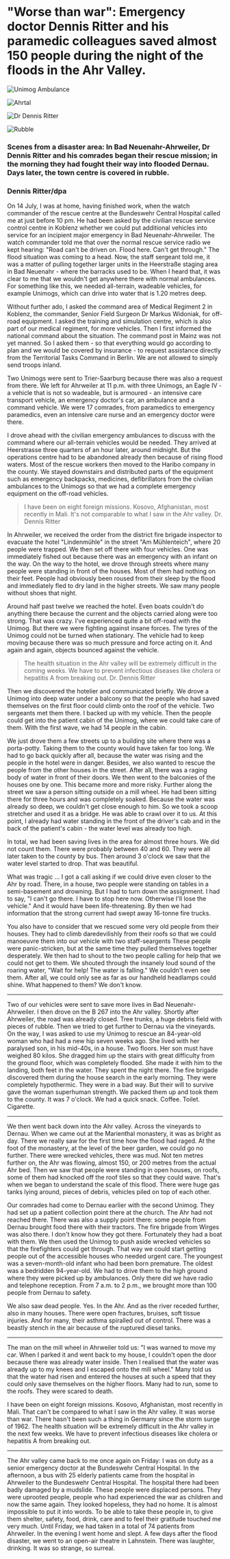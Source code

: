 # "Worse than war": Emergency doctor Dennis Ritter and his paramedic colleagues saved almost 150 people during the night of the floods in the Ahr Valley.

![Unimog Ambulance](https://www.rhein-zeitung.de/cms_media/module_img/4598/2299023_1_largegalleryimage_image_656db6af41330951.jpg "Unimog Ambulance")

![Ahrtal](https://www.rhein-zeitung.de/cms_media/module_img/4598/2299024_1_largegalleryimage_image_10a32ab05c6a965.jpg "Ahrtal flooded")

![Dr Dennis Ritter](https://www.rhein-zeitung.de/cms_media/module_img/4598/2299025_1_largegalleryimage_image_46c07a5cc1baaf76.jpg "Dr Dennis Ritter")

![Rubble](https://www.rhein-zeitung.de/cms_media/module_img/4598/2299026_1_largegalleryimage_image_a48d2cf4eea7cf4.jpg "Rubble in the street")

### Scenes from a disaster area: In Bad Neuenahr-Ahrweiler, Dr Dennis Ritter and his comrades began their rescue mission; in the morning they had fought their way into flooded Dernau. Days later, the town centre is covered in rubble.

### Dennis Ritter/dpa

On 14 July, I was at home, having finished work, when the watch commander of the rescue centre at the Bundeswehr Central Hospital called me at just before 10 pm. He had been asked by the civilian rescue service control centre in Koblenz whether we could put additional vehicles into service for an incipient major emergency in Bad Neuenahr-Ahrweiler. The watch commander told me that over the normal rescue service radio we kept hearing: "Road can't be driven on. Flood here. Can't get through." The flood situation was coming to a head. Now, the staff sergeant told me, it was a matter of pulling together larger units in the Heerstraße staging area in Bad Neuenahr - where the barracks used to be. When I heard that, it was clear to me that we wouldn't get anywhere there with normal ambulances. For something like this, we needed all-terrain, wadeable vehicles, for example Unimogs, which can drive into water that is 1.20 metres deep.

Without further ado, I asked the command area of Medical Regiment 2 in Koblenz, the commander, Senior Field Surgeon Dr Markus Widoniak, for off-road equipment. I asked the training and simulation centre, which is also part of our medical regiment, for more vehicles. Then I first informed the national command about the situation. The command post in Mainz was not yet manned. So I asked them - so that everything would go according to plan and we would be covered by insurance - to request assistance directly from the Territorial Tasks Command in Berlin. We are not allowed to simply send troops inland.

Two Unimogs were sent to Trier-Saarburg because there was also a request from there. We left for Ahrweiler at 11 p.m. with three Unimogs, an Eagle IV - a vehicle that is not so wadeable, but is armoured - an intensive care transport vehicle, an emergency doctor's car, an ambulance and a command vehicle. We were 17 comrades, from paramedics to emergency paramedics, even an intensive care nurse and an emergency doctor were there.

I drove ahead with the civilian emergency ambulances to discuss with the command where our all-terrain vehicles would be needed. They arrived at Heerstrasse three quarters of an hour later, around midnight. But the operations centre had to be abandoned already then because of rising flood waters. Most of the rescue workers then moved to the Haribo company in the county. We stayed downstairs and distributed parts of the equipment such as emergency backpacks, medicines, defibrillators from the civilian ambulances to the Unimogs so that we had a complete emergency equipment on the off-road vehicles.

> I have been on eight foreign missions. Kosovo, Afghanistan, most recently in Mali. It's not comparable to what I saw in the Ahr valley.
> Dr. Dennis Ritter

In Ahrweiler, we received the order from the district fire brigade inspector to evacuate the hotel "Lindenmühle" in the street "Am Mühlenteich", where 20 people were trapped. We then set off there with four vehicles. One was immediately fished out because there was an emergency with an infant on the way. On the way to the hotel, we drove through streets where many people were standing in front of the houses. Most of them had nothing on their feet. People had obviously been roused from their sleep by the flood and immediately fled to dry land in the higher streets. We saw many people without shoes that night.

Around half past twelve we reached the hotel. Even boats couldn't do anything there because the current and the objects carried along were too strong. That was crazy. I've experienced quite a bit off-road with the Unimog. But there we were fighting against insane forces. The tyres of the Unimog could not be turned when stationary. The vehicle had to keep moving because there was so much pressure and force acting on it. And again and again, objects bounced against the vehicle.

> The health situation in the Ahr valley will be extremely difficult in the coming weeks. We have to prevent infectious diseases like cholera or hepatitis A from breaking out.
> Dr. Dennis Ritter

Then we discovered the hotelier and communicated briefly. We drove a Unimog into deep water under a balcony so that the people who had saved themselves on the first floor could climb onto the roof of the vehicle. Two sergeants met them there. I backed up with my vehicle. Then the people could get into the patient cabin of the Unimog, where we could take care of them. With the first wave, we had 14 people in the cabin.

We just drove them a few streets up to a building site where there was a porta-potty. Taking them to the county would have taken far too long. We had to go back quickly after all, because the water was rising and the people in the hotel were in danger. Besides, we also wanted to rescue the people from the other houses in the street. After all, there was a raging body of water in front of their doors. We then went to the balconies of the houses one by one. This became more and more risky. Further along the street we saw a person sitting outside on a mill wheel. He had been sitting there for three hours and was completely soaked. Because the water was already so deep, we couldn't get close enough to him. So we took a scoop stretcher and used it as a bridge. He was able to crawl over it to us. At this point, I already had water standing in the front of the driver's cab and in the back of the patient's cabin - the water level was already too high.

In total, we had been saving lives in the area for almost three hours. We did not count them. There were probably between 40 and 60. They were all later taken to the county by bus. Then around 3 o'clock we saw that the water level started to drop. That was beautiful.

What was tragic ... I got a call asking if we could drive even closer to the Ahr by road. There, in a house, two people were standing on tables in a semi-basement and drowning. But I had to turn down the assignment. I had to say, "I can't go there. I have to stop here now. Otherwise I'll lose the vehicle." And it would have been life-threatening. By then we had information that the strong current had swept away 16-tonne fire trucks.

You also have to consider that we rescued some very old people from their houses. They had to climb daredevilishly from their roofs so that we could manoeuvre them into our vehicle with two staff-seargents These people were panic-stricken, but at the same time they pulled themselves together desperately. We then had to shout to the two people calling for help that we could not get to them. We shouted through the insanely loud sound of the roaring water, "Wait for help! The water is falling." We couldn't even see them. After all, we could only see as far as our handheld headlamps could shine. What happened to them? We don't know.

***

Two of our vehicles were sent to save more lives in Bad Neuenahr-Ahrweiler. I then drove on the B 267 into the Ahr valley. Shortly after Ahrweiler, the road was already closed. Tree trunks, a huge debris field with pieces of rubble. Then we tried to get further to Dernau via the vineyards. On the way, I was asked to use my Unimog to rescue an 84-year-old woman who had had a new hip seven weeks ago. She lived with her paralysed son, in his mid-40s, in a house. Two floors. Her son must have weighed 80 kilos. She dragged him up the stairs with great difficulty from the ground floor, which was completely flooded. She made it with him to the landing, both feet in the water. They spent the night there. The fire brigade discovered them during the house search in the early morning. They were completely hypothermic. They were in a bad way. But their will to survive gave the woman superhuman strength. We packed them up and took them to the county. It was 7 o'clock. We had a quick snack. Coffee. Toilet. Cigarette.

***

We then went back down into the Ahr valley. Across the vineyards to Dernau. When we came out at the Marienthal monastery, it was as bright as day. There we really saw for the first time how the flood had raged. At the foot of the monastery, at the level of the beer garden, we could go no further. There were wrecked vehicles, there was mud. Not ten metres further on, the Ahr was flowing, almost 150, or 200 metres from the actual Ahr bed. Then we saw that people were standing in open houses, on roofs, some of them had knocked off the roof tiles so that they could wave. That's when we began to understand the scale of this flood. There were huge gas tanks lying around, pieces of debris, vehicles piled on top of each other.

Our comrades had come to Dernau earlier with the second Unimog. They had set up a patient collection point there at the church. The Ahr had not reached there. There was also a supply point there: some people from Dernau brought food there with their tractors. The fire brigade from Wirges was also there. I don't know how they got there. Fortunately they had a boat with them. We then used the Unimog to push aside wrecked vehicles so that the firefighters could get through. That way we could start getting people out of the accessible houses who needed urgent care. The youngest was a seven-month-old infant who had been born premature. The oldest was a bedridden 94-year-old. We had to drive them to the high ground where they were picked up by ambulances. Only there did we have radio and telephone reception. From 7 a.m. to 2 p.m., we brought more than 100 people from Dernau to safety.

We also saw dead people. Yes. In the Ahr. And as the river receded further, also in many houses. There were open fractures, bruises, soft tissue injuries. And for many, their asthma spiralled out of control. There was a beastly stench in the air because of the ruptured diesel tanks.

***

The man on the mill wheel in Ahrweiler told us: "I was warned to move my car. When I parked it and went back to my house, I couldn't open the door because there was already water inside. Then I realised that the water was already up to my knees and I escaped onto the mill wheel." Many told us that the water had risen and entered the houses at such a speed that they could only save themselves on the higher floors. Many had to run, some to the roofs. They were scared to death.

I have been on eight foreign missions. Kosovo, Afghanistan, most recently in Mali. That can't be compared to what I saw in the Ahr valley. It was worse than war. There hasn't been such a thing in Germany since the storm surge of 1962. The health situation will be extremely difficult in the Ahr valley in the next few weeks. We have to prevent infectious diseases like cholera or hepatitis A from breaking out.

***

The Ahr valley came back to me once again on Friday: I was on duty as a senior emergency doctor at the Bundeswehr Central Hospital. In the afternoon, a bus with 25 elderly patients came from the hospital in Ahrweiler to the Bundeswehr Central Hospital. The hospital there had been badly damaged by a mudslide. These people were displaced persons. They were uprooted people, people who had experienced the war as children and now the same again. They looked hopeless, they had no home. It is almost impossible to put it into words. To be able to take these people in, to give them shelter, safety, food, drink, care and to feel their gratitude touched me very much. Until Friday, we had taken in a total of 74 patients from Ahrweiler. In the evening I went home and slept. A few days after the flood disaster, we went to an open-air theatre in Lahnstein. There was laughter, drinking. It was so strange, so surreal.
